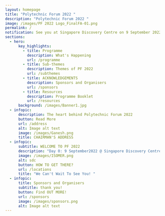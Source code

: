 ```yaml
---
layout: homepage
title: "Polytechnic Forum 2022 "
description: "Polytechnic Forum 2022 "
image: /images/PF 2022 Logo_FinalFA-01.png
permalink: /
notification: See you at Singapore Discovery Centre on 9 September 2022!
sections:
  - hero:
      key_highlights:
        - title: Programme
          description: What's Happening
          url: /programme
        - title: Sub-themes
          description: Themes of PF 2022
          url: /subthemes
        - title: ACKNOWLEDGEMENTS
          description: Sponsors and Organisers
          url: /sponsors
        - title: Resources
          description: Programme Booklet
          url: /resources
      background: /images/Banner1.jpg
  - infopic:
      description: The heart behind Polytechnic Forum 2022
      button: Read More
      url: /address
      alt: Image alt text
      image: /images/Ganesh.png
      title: CHAIRMAN'S ADDRESS
  - infopic:
      subtitle: WELCOME TO PF 2022
      description: "Day 0: 9 September2022 @ Singapore Discovery Centre"
      image: /images/ISOMER.png
      alt: sdc
      button: HOW TO GET THERE?
      url: /locations
      title: "We Can't Wait To See You! "
  - infopic:
      title: Sponsors and Organisers
      subtitle: thank you!
      button: Find OUT MORE!
      url: /sponsors
      image: /images/sponsors.png
      alt: Image alt text
---
```

